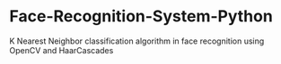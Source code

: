 # Face-Recognition-System-Python
K Nearest Neighbor classification algorithm in face recognition using OpenCV and HaarCascades
